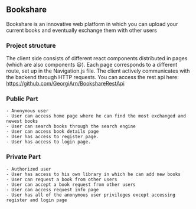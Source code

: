 ## Bookshare

Bookshare is an innovative web platform in which you can upload your current books and eventually exchange them with other users

### Project structure

The client side consists of different react components distributed in pages (which are also components 😃). Each page corresponds to a different route, set up in the Navigation.js file. The client actively communicates with the backend through HTTP requests. You can access the rest api here: https://github.com/GeorgiArn/BookshareRestApi

### Public Part
```
- Anonymous user
- User can access home page where he can find the most exchanged and newest books
- User can search books through the search engine
- User can access book details page
- User has access to register page.
- User has access to login page.
```

### Private Part
```
- Authorized user
- User has access to his own library in which he can add new books
- User can request a book from other users
- User can accept a book request from other users
- User can access request info page
- User has all of the anonymous user privileges except accessing register and login page
```
